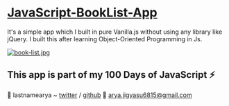 # [JavaScript-BookList-App](https://lastnamearya.github.io/JavaScript-BookList-App/)
It's a simple app which I built in pure Vanilla.js without using any library like jQuery. I built this after learning Object-Oriented Programming in Js. 

[![book-list.jpg](https://s18.postimg.org/u832hvb8p/book-list.jpg)](https://lastnamearya.github.io/JavaScript-BookList-App/)

## This app is part of my 100 Days of JavaScript :zap:


:tada: lastnamearya ~ [twitter](https://twitter.com/lastnamearya) / [github](https://github.com/lastnamearya)
:email: arya.jigyasu6815@gmail.com
